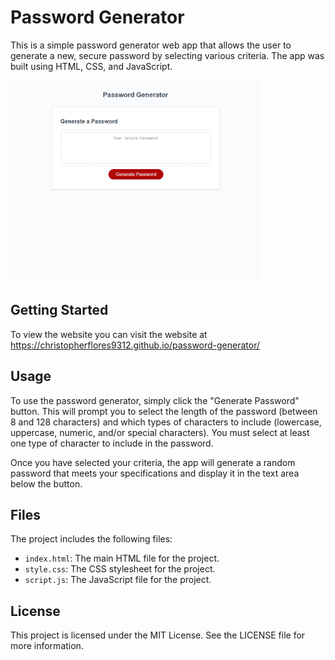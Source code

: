# Password Generator

This is a simple password generator web app that allows the user to generate a new, secure password by selecting various criteria. The app was built using HTML, CSS, and JavaScript.

<img src="assets/password-generator.png" alt="Screenshot of Password Generator" width="400">

## Getting Started

To view the website you can visit the website at https://christopherflores9312.github.io/password-generator/

## Usage

To use the password generator, simply click the "Generate Password" button. This will prompt you to select the length of the password (between 8 and 128 characters) and which types of characters to include (lowercase, uppercase, numeric, and/or special characters). You must select at least one type of character to include in the password.

Once you have selected your criteria, the app will generate a random password that meets your specifications and display it in the text area below the button.

## Files

The project includes the following files:

- `index.html`: The main HTML file for the project.
- `style.css`: The CSS stylesheet for the project.
- `script.js`: The JavaScript file for the project.

## License

This project is licensed under the MIT License. See the LICENSE file for more information.
